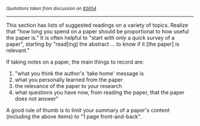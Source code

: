 <sup>_Quotations taken from discussion on [#3654](https://github.com/JacquesCarette/Drasil/issues/3654)_</sup>
***
This section has lists of suggested readings on a variety of topics. Realize that "how long you spend on a paper should be proportional to how useful the paper is." It is often helpful to "start with only a quick survey of a paper", starting by "read[ing] the abstract ... to know if it [the paper] is relevant."

If taking notes on a paper, the main things to record are:
1. "what you think the author's 'take home' message is
2. what you personally learned from the paper
3. the relevance of the paper to your research
4. what questions you have now, from reading the paper, that the paper does not answer"

A good rule of thumb is to limit your summary of a paper's content (including the above items) to "1 page front-and-back".